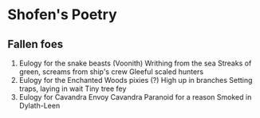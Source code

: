# Shofen's Poetry
## Fallen foes
1. Eulogy for the snake beasts (Voonith)
    Writhing from the sea
    Streaks of green, screams from ship's crew
    Gleeful scaled hunters
2. Eulogy for the Enchanted Woods pixies (?)
    High up in branches
    Setting traps, laying in wait
    Tiny tree fey
3. Eulogy for Cavandra
    Envoy Cavandra
    Paranoid for a reason
    Smoked in Dylath-Leen
